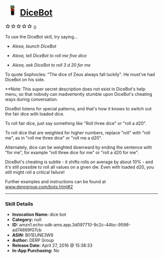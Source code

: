 # &nbsp;<img src="skill_icon" alt="DiceBot icon" width="36"> [DiceBot](http://alexa.amazon.com/#skills/amzn1.echo-sdk-ams.app.3d097710-9c2c-44bc-9598-ad74699f07cb)
![0 stars](../../images/ic_star_border_black_18dp_1x.png)![0 stars](../../images/ic_star_border_black_18dp_1x.png)![0 stars](../../images/ic_star_border_black_18dp_1x.png)![0 stars](../../images/ic_star_border_black_18dp_1x.png)![0 stars](../../images/ic_star_border_black_18dp_1x.png) 0

To use the DiceBot skill, try saying...

* *Alexa, launch DiceBot*

* *Alexa, tell DiceBot to roll me five dice*

* *Alexa, ask DiceBot to roll 3 d 20 for me*

To quote Sophocles: "The dice of Zeus always fall luckily". He must've had DiceBot on his side.

**Note: This super secret description does not exist in DiceBot's help menu, so that nobody can inadvertently stumble upon DiceBot's cheating ways during conversation.

DiceBot listens for special patterns, and that's how it knows to switch out the fair dice with loaded dice.

To roll fair dice, just say something like "Roll three dice" or "roll a d20".

To roll dice that are weighted for higher numbers, replace "roll" with "roll me", as in "roll me three dice" or "roll me a d20".

Alternately, dice can be weighted downward by ending the sentence with "for me", for example "roll three dice for me" or "roll a d20 for me".

DiceBot's cheating is subtle - it shifts rolls on average by about 10% - and it's still possible to roll all values on a given die. Even with loaded d20, you still might roll a critical failure!

Further examples and instructions can be found at www.derpgroup.com/bots.html#2

***

### Skill Details

* **Invocation Name:** dice bot
* **Category:** null
* **ID:** amzn1.echo-sdk-ams.app.3d097710-9c2c-44bc-9598-ad74699f07cb
* **ASIN:** B01EUNE3W8
* **Author:** DERP Group
* **Release Date:** April 27, 2016 @ 15:38:33
* **In-App Purchasing:** No
